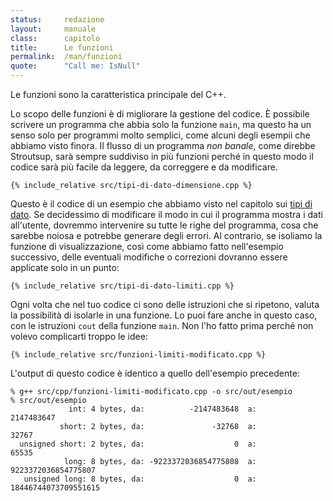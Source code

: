 ```yaml
---
status:     redazione
layout:     manuale
class:      capitolo
title:      Le funzioni
permalink:  /man/funzioni
quote:      "Call me: IsNull"
---
```


Le funzioni sono la caratteristica principale del C++.

Lo scopo delle funzioni è di migliorare la gestione del codice.
È possibile scrivere un programma che abbia solo la funzione `main`, ma questo ha un senso solo per programmi molto semplici, come alcuni degli esempii che abbiamo visto finora.
Il flusso di un programma *non banale*, come direbbe Stroutsup, sarà sempre suddiviso in più funzioni perché in questo modo il codice sarà più facile da leggere, da correggere e da modificare.  


```
{% include_relative src/tipi-di-dato-dimensione.cpp %}
```

Questo è il codice di un esempio che abbiamo visto nel capitolo sui <a href="/man/tipi-di-dato">tipi di dato</a>.
Se decidessimo di modificare il modo in cui il programma mostra i dati all'utente, dovremmo intervenire su tutte le righe del programma, cosa che sarebbe noiosa e potrebbe generare degli errori.
Al contrario, se isoliamo la funzione di visualizzazione, così come abbiamo fatto nell'esempio successivo, delle eventuali modifiche o correzioni dovranno essere applicate solo in un punto:

```
{% include_relative src/tipi-di-dato-limiti.cpp %}
```
Ogni volta che nel tuo codice ci sono delle istruzioni che si ripetono, valuta la possibilità di isolarle in una funzione.
Lo puoi fare anche in questo caso, con le istruzioni `cout` della funzione `main`.
Non l'ho fatto prima perché non volevo complicarti troppo le idee:

```
{% include_relative src/funzioni-limiti-modificato.cpp %}
```

L'output di questo codice è identico a quello dell'esempio precedente:

```
% g++ src/cpp/funzioni-limiti-modificato.cpp -o src/out/esempio
% src/out/esempio                                              
             int: 4 bytes, da:          -2147483648  a:           2147483647
           short: 2 bytes, da:               -32768  a:                32767
  unsigned short: 2 bytes, da:                    0  a:                65535
            long: 8 bytes, da: -9223372036854775808  a:  9223372036854775807
   unsigned long: 8 bytes, da:                    0  a: 18446744073709551615
```

<!--

Spiegare COME fare a capire quale sia il proprio ruolo nell'Universo.
Non posso metterlo nel capitolo sulla memoria che è già stracolmo.

C’è una frase bellissima in un libro sulla vita dello spadaccino Myamoto Musashi: 

>Non bisogna interferire nel funzionamento dell’Universo,  
 ma prima è necessario capire quale sia,
    il funzionamento dell’Universo

Utilizzare la definizione delle funzioni senza dichiarazione come esempio per i dogmi.
?? Questo concetto verrà riutilizzato nel capitolo sulle funzioni ricorsive a proposito dei Post-It.

“Non esiste distinzione fra un essere, la sua funzione e il tempo della sua apparizione.
Gli esseri appaiono dalla non-esistenza, esistono per un istante e poi cessano di esistere.
La loro esistenza, attività e azione sono un'unica cosa.
Passato e futuro sono meri nomi.”
Samyutta Nikaya, citato da Ananda, Tempo ed Eternità, pag. 45


<a id="definizione" 
   onclick="history.back()" 
   title="fare click per tornare alla pagina precedente">definizione</a>

<a id="dichiarazione" 
      onclick="history.back()" 
      title="fare click per tornare alla pagina precedente">dichiarazione</a>

<a id="inline" 
   onclick="history.back()" 
   title="fare click per tornare alla pagina precedente">funzioni inline</a>


Funzioni ricorsive
------------------

Nella Lettera agli artisti, Giovanni Paolo II utilizza i termini
\'buono\' e \'bello\', ma li definisce in maniera ricorsiva, l\'uno in
funzione dell\'altro. Stesso discorso per il concetto di \'Arte\'

Bizzarro, perché la stessa cosa avviene, in condizioni diametralmente
opposte, in "Un'etica senza Dio" di Lecaldano, dove ci si appella a
concetti di 'buono' e 'giusto' senza definirli.

Differenza con i manuali SW (in cui i termini utilizzati sono tutti
definiti) e le le classi C++

Nota 7 (S.Gregorio++)


-->
